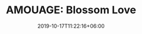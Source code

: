 ---
title: "AMOUAGE: Blossom Love"
categories: ["AMOUAGE"]
categoryID: "1"
gender: "For Woman"
date: 2019-10-17T11:22:16+06:00
draft: false

# meta description
description : "100 ml" 


# product Price
price: "330"


# Product Short Description
shortDescription: "A floral trail of Cherry Blossom creating an olfactive romance with everlasting passion. **INGREDIENTS**: Cherry Blossom Nectar, Rose Liquor. Ylang Ylang, Amaretto Accord, Vanilla. Tonka Bean, Sandalwood, Cashmeran. **100ml-EDP-WOMAN**"

#product ID
productID: "21"

# type must be "products"
type: "products"

# product Images
# first image will be shown in the product page
images:
  - image: "images/products/amouage/BlossomLove1.jpg"
 
---